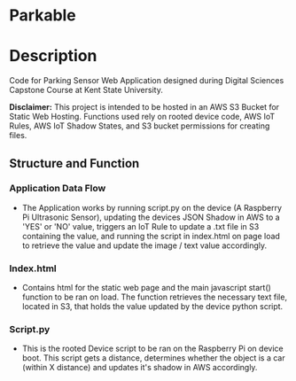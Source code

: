# Parkable

# Description
Code for Parking Sensor Web Application designed during Digital Sciences Capstone Course at Kent State University. 

**Disclaimer:** This project is intended to be hosted in an AWS S3 Bucket for Static Web Hosting. Functions used rely on rooted device code, AWS IoT Rules, AWS IoT Shadow States, and S3 bucket permissions for creating files.

## Structure and Function
### Application Data Flow
* The Application works by running script.py on the device (A Raspberry Pi Ultrasonic Sensor), updating the devices JSON Shadow in AWS to a 'YES' or 'NO' value, triggers an IoT Rule to update a .txt file in S3 containing the value, and running the script in index.html on page load to retrieve the value and update the image / text value accordingly.
### Index.html
* Contains html for the static web page and the main javascript start() function to be ran on load. The function retrieves the necessary text file, located in S3, that holds the value updated by the device python script.
### Script.py
* This is the rooted Device script to be ran on the Raspberry Pi on device boot. This script gets a distance, determines whether the object is a car (within X distance) and updates it's shadow in AWS accordingly.
